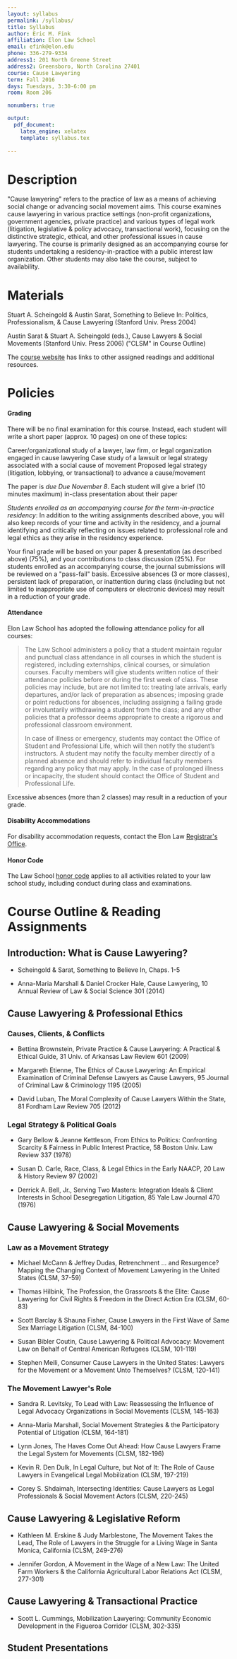 ```yaml
---
layout: syllabus
permalink: /syllabus/
title: Syllabus
author: Eric M. Fink
affiliation: Elon Law School
email: efink@elon.edu
phone: 336-279-9334
address1: 201 North Greene Street
address2: Greensboro, North Carolina 27401
course: Cause Lawyering
term: Fall 2016
days: Tuesdays, 3:30-6:00 pm
room: Room 206

nonumbers: true 

output: 
  pdf_document:
    latex_engine: xelatex
    template: syllabus.tex
  
---
```


# Description

"Cause lawyering" refers to the practice of law as a means of achieving social change or advancing social movement aims. This course examines cause lawyering in various practice settings (non-profit organizations, government agencies, private practice) and various types of legal work (litigation, legislative & policy advocacy, transactional work), focusing on the distinctive strategic, ethical, and other professional issues in cause lawyering. The course is primarily designed as an accompanying course for students undertaking a residency-in-practice with a public interest law organization. Other students may also take the course, subject to availability.


# Materials

Stuart A. Scheingold & Austin Sarat, Something to Believe In: Politics, Professionalism, & Cause Lawyering (Stanford Univ. Press 2004)

Austin Sarat & Stuart A. Scheingold (eds.), Cause Lawyers & Social Movements (Stanford Univ. Press 2006) ("CLSM" in Course Outline)

The [course website](https://www.emfink.net/CauseLawyering) has links to other assigned readings and additional resources. 


# Policies 

#### Grading

There will be no final examination for this course. Instead, each student will write a short paper (approx. 10 pages) on one of these topics: 

Career/organizational study of a lawyer, law firm, or legal organization engaged in cause lawyering
Case study of a lawsuit or legal strategy associated with a social cause of movement
Proposed legal strategy (litigation, lobbying, or transactional) to advance a cause/movement

The paper is *due Due November 8*. Each student will give a brief (10 minutes maximum) in-class presentation about their paper 

*Students enrolled as an accompanying course for the term-in-practice residency*: In addition to the writing assignments described above, you will also keep records of your time and activity in the residency, and a journal identifying and critically reflecting on issues related to professional role and legal ethics as they arise in the residency experience.

Your final grade will be based on your paper & presentation (as described above) (75%), and your contributions to class discussion (25%). For students enrolled as an accompanying course, the journal submissions will be reviewed on a "pass-fail" basis. Excessive absences (3 or more classes), persistent lack of preparation, or inattention during class (including but not limited to inappropriate use of computers or electronic devices) may result in a reduction of your grade.

#### Attendance 

Elon Law School has adopted the following attendance policy for all courses: 

> The Law School administers a policy that a student maintain regular and punctual class attendance in all courses in which the student is registered, including externships, clinical courses, or simulation courses. Faculty members will give students written notice of their attendance policies before or during the first week of class. These policies may include, but are not limited to: treating late arrivals, early departures, and/or lack of preparation as absences; imposing grade or point reductions for absences, including assigning a failing grade or involuntarily withdrawing a student from the class; and any other policies that a professor deems appropriate to create a rigorous and professional classroom environment.
>
> In case of illness or emergency, students may contact the Office of Student and Professional Life, which will then notify the student’s instructors. A student may notify the faculty member directly of a planned absence and should refer to individual faculty members regarding any policy that may apply. In the case of prolonged illness or incapacity, the student should contact the Office of Student and Professional Life.

Excessive absences (more than 2 classes) may result in a reduction of your grade.

#### Disability Accommodations 

For disability accommodation requests, contact the Elon Law [Registrar's Office](https://www.elon.edu/e/law/academics/registrar-office/index.html). 

#### Honor Code 

The Law School [honor code](https://www.elon.edu/e/law/student-experience/honor-code.html) applies to all activities related to your law school study, including conduct during class and examinations. 

# Course Outline & Reading Assignments

## Introduction: What is Cause Lawyering?

- Scheingold & Sarat, Something to Believe In, Chaps. 1-5

- Anna-Maria Marshall & Daniel Crocker Hale, Cause Lawyering, 10 Annual Review of Law & Social Science 301 (2014)

## Cause Lawyering & Professional Ethics

### Causes, Clients, & Conflicts

- Bettina Brownstein, Private Practice & Cause Lawyering: A Practical & Ethical Guide, 31 Univ. of Arkansas Law Review 601 (2009)

- Margareth Etienne, The Ethics of Cause Lawyering: An Empirical Examination of Criminal Defense Lawyers as Cause Lawyers, 95 Journal of Criminal Law & Criminology 1195 (2005)

- David Luban, The Moral Complexity of Cause Lawyers Within the State, 81 Fordham Law Review 705 (2012)

### Legal Strategy & Political Goals

- Gary Bellow & Jeanne Kettleson, From Ethics to Politics: Confronting Scarcity & Fairness in Public Interest Practice, 58 Boston Univ. Law Review 337 (1978)

- Susan D. Carle, Race, Class, & Legal Ethics in the Early NAACP, 20 Law & History Review 97 (2002)

- Derrick A. Bell, Jr., Serving Two Masters: Integration Ideals & Client Interests in School Desegregation Litigation, 85 Yale Law Journal 470 (1976)

## Cause Lawyering & Social Movements

### Law as a Movement Strategy

- Michael McCann & Jeffrey Dudas, Retrenchment ... and Resurgence? Mapping the Changing Context of Movement Lawyering in the United States (CLSM, 37-59)

- Thomas Hilbink, The Profession, the Grassroots & the Elite: Cause Lawyering for Civil Rights & Freedom in the Direct Action Era (CLSM, 60-83)

- Scott Barclay & Shauna Fisher, Cause Lawyers in the First Wave of Same Sex Marriage Litigation (CLSM, 84-100)

- Susan Bibler Coutin, Cause Lawyering & Political Advocacy: Movement Law on Behalf of Central American Refugees (CLSM, 101-119)

- Stephen Meili, Consumer Cause Lawyers in the United States: Lawyers for the Movement or a Movement Unto Themselves? (CLSM, 120-141)

### The Movement Lawyer's Role

- Sandra R. Levitsky, To Lead with Law: Reassessing the Influence of Legal Advocacy Organizations in Social Movements (CLSM, 145-163)

- Anna-Maria Marshall, Social Movement Strategies & the Participatory Potential of Litigation (CLSM, 164-181)

- Lynn Jones, The Haves Come Out Ahead: How Cause Lawyers Frame the Legal System for Movements (CLSM, 182-196)

- Kevin R. Den Dulk, In Legal Culture, but Not of It: The Role of Cause Lawyers in Evangelical Legal Mobilization (CLSM, 197-219)

- Corey S. Shdaimah, Intersecting Identities: Cause Lawyers as Legal Professionals & Social Movement Actors (CLSM, 220-245)

## Cause Lawyering & Legislative Reform

- Kathleen M. Erskine & Judy Marblestone, The Movement Takes the Lead, The Role of Lawyers in the Struggle for a Living Wage in Santa Monica, California (CLSM, 249-276)

- Jennifer Gordon, A Movement in the Wage of a New Law: The United Farm Workers & the California Agricultural Labor Relations Act (CLSM, 277-301)

## Cause Lawyering & Transactional Practice

- Scott L. Cummings, Mobilization Lawyering: Community Economic Development in the Figueroa Corridor (CLSM, 302-335)

## Student Presentations


